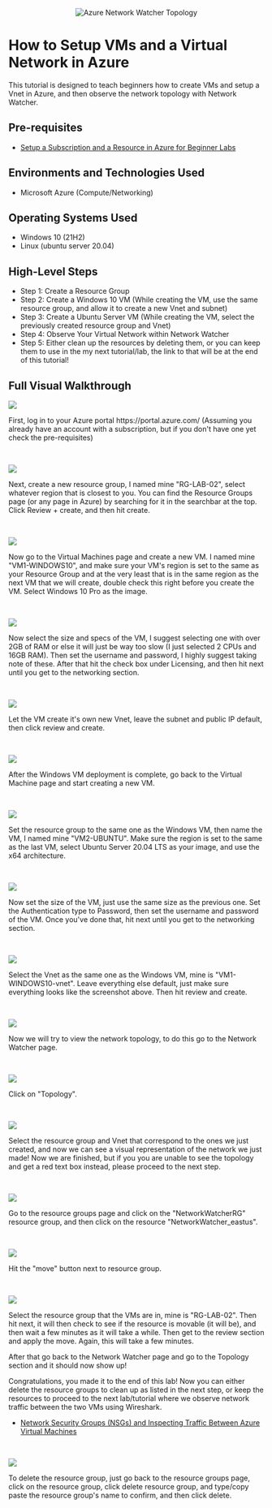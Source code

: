 <p align="center">
<img src="https://i.imgur.com/0NJwExP.png" alt="Azure Network Watcher Topology"/>
</p>

<h1>How to Setup VMs and a Virtual Network in Azure</h1>
This tutorial is designed to teach beginners how to create VMs and setup a Vnet in Azure, and then observe the network topology with Network Watcher.<br />

<h2>Pre-requisites </h2>

- [Setup a Subscription and a Resource in Azure for Beginner Labs](https://github.com/aniyahelder/SetupAzure.git)

<h2>Environments and Technologies Used</h2>

- Microsoft Azure (Compute/Networking)

<h2>Operating Systems Used </h2>

- Windows 10 (21H2)
- Linux (ubuntu server 20.04)

<h2>High-Level Steps</h2>

- Step 1: Create a Resource Group
- Step 2: Create a Windows 10 VM (While creating the VM, use the same resource group, and allow it to create a new Vnet and subnet)
- Step 3: Create a Ubuntu Server VM (While creating the VM, select the previously created resource group and Vnet)
- Step 4: Observe Your Virtual Network within Network Watcher
- Step 5: Either clean up the resources by deleting them, or you can keep them to use in the my next tutorial/lab, the link to that will be at the end of this tutorial!


<h2>Full Visual Walkthrough</h2>

<p>
<img src="https://i.imgur.com/buHJH42.png"/>
</p>
<p>
First, log in to your Azure portal https://portal.azure.com/ (Assuming you already have an account with a subscription, but if you don't have one yet check the pre-requisites)
</p>
<br />

<p>
<img src="https://i.imgur.com/rrhr4yR.png"/>
</p>
<p>
Next, create a new resource group, I named mine "RG-LAB-02", select whatever region that is closest to you. You can find the Resource Groups page (or any page in Azure) by searching for it in the searchbar at the top. Click Review + create, and then hit create.
</p>
<br />

<p>
<img src="https://i.imgur.com/mBedzXM.png"/>
</p>
<p>
Now go to the Virtual Machines page and create a new VM. I named mine "VM1-WINDOWS10", and make sure your VM's region is set to the same as your Resource Group and at the very least that is in the same region as the next VM that we will create, double check this right before you create the VM. Select Windows 10 Pro as the image.
</p>
<br />

<p>
<img src="https://i.imgur.com/zBjOdTb.png"/>
</p>
<p>
Now select the size and specs of the VM, I suggest selecting one with over 2GB of RAM or else it will just be way too slow (I just selected 2 CPUs and 16GB RAM). Then set the username and password, I highly suggest taking note of these. After that hit the check box under Licensing, and then hit next until you get to the networking section.
</p>
<br />

<p>
<img src="https://i.imgur.com/PS9QM2K.png"/>
</p>
<p>
Let the VM create it's own new Vnet, leave the subnet and public IP default, then click review and create.
</p>
<br />

<p>
<img src="https://i.imgur.com/jiQDthx.png"/>
</p>
<p>
After the Windows VM deployment is complete, go back to the Virtual Machine page and start creating a new VM.
</p>
<br />

<p>
<img src="https://i.imgur.com/HWfCtvW.png"/>
</p>
<p>
Set the resource group to the same one as the Windows VM, then name the VM, I named mine "VM2-UBUNTU". Make sure the region is set to the same as the last VM, select Ubuntu Server 20.04 LTS as your image, and use the x64 architecture.
</p>
<br />

<p>
<img src="https://i.imgur.com/pXrG5k1.png"/>
</p>
<p>
Now set the size of the VM, just use the same size as the previous one. Set the Authentication type to Password, then set the username and password of the VM.
Once you've done that, hit next until you get to the networking section.
</p>
<br />

<p>
<img src="https://i.imgur.com/IWjmOf0.png"/>
</p>
<p>
Select the Vnet as the same one as the Windows VM, mine is "VM1-WINDOWS10-vnet". Leave everything else default, just make sure everything looks like the screenshot above. Then hit review and create.
</p>
<br />

<p>
<img src="https://i.imgur.com/9YblwA7.png"/>
</p>
<p>
Now we will try to view the network topology, to do this go to the Network Watcher page.
</p>
<br />

<p>
<img src="https://i.imgur.com/lgvLLrE.png"/>
</p>
<p>
Click on "Topology".
</p>
<br />

<p>
<img src="https://i.imgur.com/3lYjlAv.png"/>
</p>
<p>
Select the resource group and Vnet that correspond to the ones we just created, and now we can see a visual representation of the network we just made!
Now we are finished, but if you you are unable to see the topology and get a red text box instead, please proceed to the next step.
</p>
<br />

<p>
<img src="https://i.imgur.com/E9WhNaP.png"/>
</p>
<p>
Go to the resource groups page and click on the "NetworkWatcherRG" resource group, and then click on the resource "NetworkWatcher_eastus".
</p>
<br />

<p>
<img src="https://i.imgur.com/fWXNt1q.png"/>
</p>
<p>
Hit the "move" button next to resource group.
</p>
<br />

<p>
<img src="https://i.imgur.com/IYG5oZ7.png"/>
</p>
<p>
Select the resource group that the VMs are in, mine is "RG-LAB-02". Then hit next, it will then check to see if the resource is movable (it will be), and then wait a few minutes as it will take a while. Then get to the review section and apply the move. Again, this will take a few minutes.

After that go back to the Network Watcher page and go to the Topology section and it should now show up!

Congratulations, you made it to the end of this lab! Now you can either delete the resource groups to clean up as listed in the next step, or keep the resources to proceed to the next lab/tutorial where we observe network traffic between the two VMs using Wireshark.
- [Network Security Groups (NSGs) and Inspecting Traffic Between Azure Virtual Machines](https://github.com/aniyahelder/azure-network-protocols.git)
</p>
<br />

<p>
<img src="https://i.imgur.com/2ZHs2zD.png"/>
</p>
<p>
To delete the resource group, just go back to the resource groups page, click on the resource group, click delete resource group, and type/copy paste the resource group's name to confirm, and then click delete.
